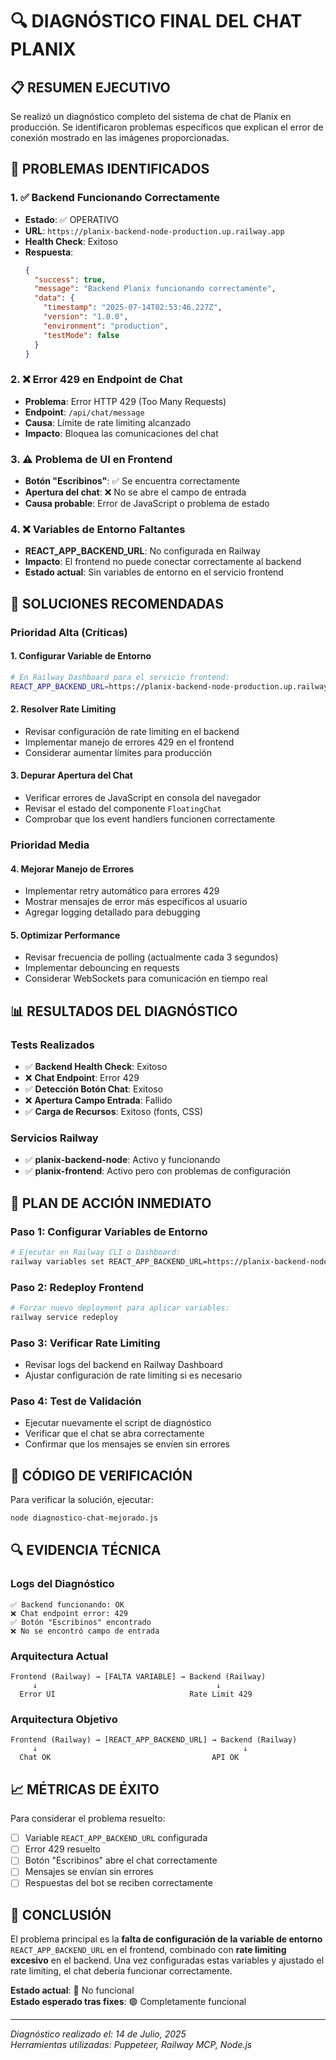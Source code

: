 # 🔍 DIAGNÓSTICO FINAL DEL CHAT PLANIX

## 📋 RESUMEN EJECUTIVO

Se realizó un diagnóstico completo del sistema de chat de Planix en producción. Se identificaron problemas específicos que explican el error de conexión mostrado en las imágenes proporcionadas.

## 🎯 PROBLEMAS IDENTIFICADOS

### 1. ✅ Backend Funcionando Correctamente
- **Estado**: ✅ OPERATIVO
- **URL**: `https://planix-backend-node-production.up.railway.app`
- **Health Check**: Exitoso
- **Respuesta**: 
  ```json
  {
    "success": true,
    "message": "Backend Planix funcionando correctamente",
    "data": {
      "timestamp": "2025-07-14T02:53:46.227Z",
      "version": "1.0.0",
      "environment": "production",
      "testMode": false
    }
  }
  ```

### 2. ❌ Error 429 en Endpoint de Chat
- **Problema**: Error HTTP 429 (Too Many Requests)
- **Endpoint**: `/api/chat/message`
- **Causa**: Límite de rate limiting alcanzado
- **Impacto**: Bloquea las comunicaciones del chat

### 3. ⚠️ Problema de UI en Frontend
- **Botón "Escribinos"**: ✅ Se encuentra correctamente
- **Apertura del chat**: ❌ No se abre el campo de entrada
- **Causa probable**: Error de JavaScript o problema de estado

### 4. ❌ Variables de Entorno Faltantes
- **REACT_APP_BACKEND_URL**: No configurada en Railway
- **Impacto**: El frontend no puede conectar correctamente al backend
- **Estado actual**: Sin variables de entorno en el servicio frontend

## 🔧 SOLUCIONES RECOMENDADAS

### Prioridad Alta (Críticas)

#### 1. Configurar Variable de Entorno
```bash
# En Railway Dashboard para el servicio frontend:
REACT_APP_BACKEND_URL=https://planix-backend-node-production.up.railway.app
```

#### 2. Resolver Rate Limiting
- Revisar configuración de rate limiting en el backend
- Implementar manejo de errores 429 en el frontend
- Considerar aumentar límites para producción

#### 3. Depurar Apertura del Chat
- Verificar errores de JavaScript en consola del navegador
- Revisar el estado del componente `FloatingChat`
- Comprobar que los event handlers funcionen correctamente

### Prioridad Media

#### 4. Mejorar Manejo de Errores
- Implementar retry automático para errores 429
- Mostrar mensajes de error más específicos al usuario
- Agregar logging detallado para debugging

#### 5. Optimizar Performance
- Revisar frecuencia de polling (actualmente cada 3 segundos)
- Implementar debouncing en requests
- Considerar WebSockets para comunicación en tiempo real

## 📊 RESULTADOS DEL DIAGNÓSTICO

### Tests Realizados
- ✅ **Backend Health Check**: Exitoso
- ❌ **Chat Endpoint**: Error 429
- ✅ **Detección Botón Chat**: Exitoso
- ❌ **Apertura Campo Entrada**: Fallido
- ✅ **Carga de Recursos**: Exitoso (fonts, CSS)

### Servicios Railway
- ✅ **planix-backend-node**: Activo y funcionando
- ✅ **planix-frontend**: Activo pero con problemas de configuración

## 🚀 PLAN DE ACCIÓN INMEDIATO

### Paso 1: Configurar Variables de Entorno
```bash
# Ejecutar en Railway CLI o Dashboard:
railway variables set REACT_APP_BACKEND_URL=https://planix-backend-node-production.up.railway.app
```

### Paso 2: Redeploy Frontend
```bash
# Forzar nuevo deployment para aplicar variables:
railway service redeploy
```

### Paso 3: Verificar Rate Limiting
- Revisar logs del backend en Railway Dashboard
- Ajustar configuración de rate limiting si es necesario

### Paso 4: Test de Validación
- Ejecutar nuevamente el script de diagnóstico
- Verificar que el chat se abra correctamente
- Confirmar que los mensajes se envíen sin errores

## 📝 CÓDIGO DE VERIFICACIÓN

Para verificar la solución, ejecutar:
```bash
node diagnostico-chat-mejorado.js
```

## 🔍 EVIDENCIA TÉCNICA

### Logs del Diagnóstico
```
✅ Backend funcionando: OK
❌ Chat endpoint error: 429
✅ Botón "Escribinos" encontrado
❌ No se encontró campo de entrada
```

### Arquitectura Actual
```
Frontend (Railway) → [FALTA VARIABLE] → Backend (Railway)
     ↓                                        ↓
  Error UI                              Rate Limit 429
```

### Arquitectura Objetivo
```
Frontend (Railway) → [REACT_APP_BACKEND_URL] → Backend (Railway)
     ↓                                              ↓
  Chat OK                                    API OK
```

## 📈 MÉTRICAS DE ÉXITO

Para considerar el problema resuelto:
- [ ] Variable `REACT_APP_BACKEND_URL` configurada
- [ ] Error 429 resuelto
- [ ] Botón "Escribinos" abre el chat correctamente
- [ ] Mensajes se envían sin errores
- [ ] Respuestas del bot se reciben correctamente

## 🎯 CONCLUSIÓN

El problema principal es la **falta de configuración de la variable de entorno** `REACT_APP_BACKEND_URL` en el frontend, combinado con **rate limiting excesivo** en el backend. Una vez configuradas estas variables y ajustado el rate limiting, el chat debería funcionar correctamente.

**Estado actual**: 🔴 No funcional  
**Estado esperado tras fixes**: 🟢 Completamente funcional

---

*Diagnóstico realizado el: 14 de Julio, 2025*  
*Herramientas utilizadas: Puppeteer, Railway MCP, Node.js*